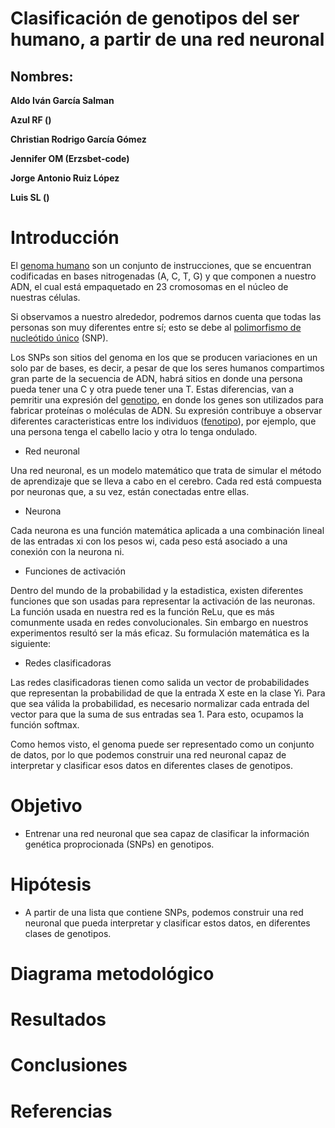 # Clasificación de genotipos del ser humano, a partir de una red neuronal

## Nombres:

**Aldo Iván García Salman**

**Azul RF ()**

**Christian Rodrigo García Gómez**

**Jennifer OM (Erzsbet-code)**

**Jorge Antonio Ruiz López**

**Luis SL ()**

# Introducción

El [genoma humano](https://www.genome.gov/es/genetics-glossary/Genoma) son un conjunto de instrucciones, que se encuentran codificadas en bases nitrogenadas (A, C, T, G) y que componen a nuestro ADN, el cual está empaquetado en 23 cromosomas en el núcleo de nuestras células. 

Si observamos a nuestro alrededor, podremos darnos cuenta que todas las personas son muy diferentes entre sí; esto se debe al [polimorfismo de nucleótido único](https://www.genome.gov/es/genetics-glossary/Polimorfismos-de-nucleotido-%C3%BAnico) (SNP).

Los SNPs son sitios del genoma en los que se producen variaciones en un solo par de bases, es decir, a pesar de que los seres humanos compartimos gran parte de la secuencia de ADN, habrá sitios en donde una persona pueda tener una C y otra puede tener una T. Estas diferencias, van a pemritir una expresión del [genotipo](https://www.genome.gov/es/genetics-glossary/Genotipo#:~:text=Un%20genotipo%20es%20la%20colecci%C3%B3n,prote%C3%ADnas%20y%20mol%C3%A9culas%20de%20ARN), en donde los genes son utilizados para fabricar proteínas o moléculas de ADN. 
Su expresión contribuye a observar diferentes caracteristicas entre los individuos ([fenotipo](https://www.genome.gov/es/genetics-glossary/Fenotipo)), por ejemplo, que una persona tenga el cabello lacio y otra lo tenga ondulado. 

- Red neuronal

Una red neuronal, es un modelo matemático que trata de simular el método de aprendizaje que se lleva a cabo en el cerebro. Cada red está compuesta por neuronas que, a su vez, están conectadas entre ellas.

- Neurona

Cada neurona es una función matemática aplicada a una combinación lineal de las entradas xi con los pesos wi, cada peso está asociado a una conexión con la neurona ni. 

- Funciones de activación

Dentro del mundo de la probabilidad y la estadistica, existen diferentes funciones que son usadas para representar la activación de las neuronas. La función usada en nuestra red es la función ReLu, que es más comunmente usada en redes convolucionales.  Sin embargo en nuestros experimentos resultó ser la más eficaz. Su formulación matemática es la siguiente:


- Redes clasificadoras

Las redes clasificadoras tienen como salida un vector de probabilidades que representan la probabilidad de que la entrada X este en la clase Yi.  Para que sea válida la probabilidad, es necesario normalizar cada entrada del vector para que la suma de sus entradas sea 1.  Para esto, ocupamos la función softmax. 


Como hemos visto, el genoma puede ser representado como un conjunto de datos, por lo que podemos construir una red neuronal capaz de interpretar y clasificar esos datos en diferentes clases de genotipos.

# Objetivo

- Entrenar una red neuronal que sea capaz de clasificar la información genética proprocionada (SNPs) en genotipos.

# Hipótesis

- A partir de una lista que contiene SNPs, podemos construir una red neuronal que pueda interpretar y clasificar estos datos, en diferentes clases de genotipos.

# Diagrama metodológico

# Resultados


# Conclusiones


# Referencias 



